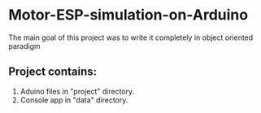 # Motor-ESP-simulation-on-Arduino
The main goal of this project was to write it completely in object oriented paradigm

## Project contains:
1. Aduino files in "project" directory.
2. Console app in "data" directory.

